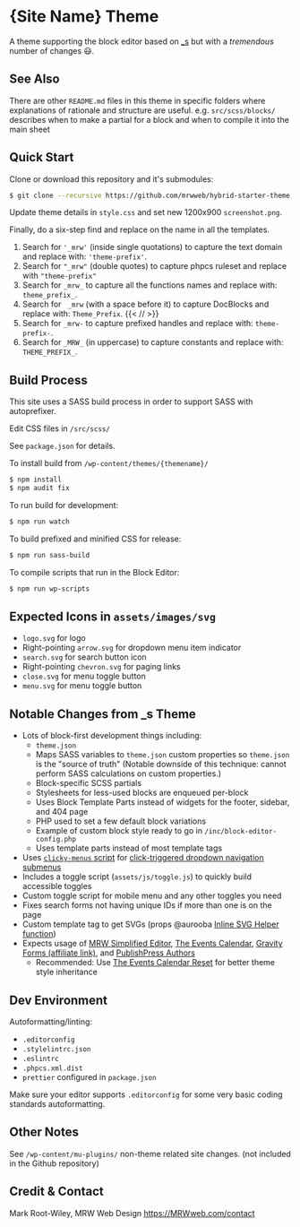 <!-- markdownlint-disable MD014 -->
# {Site Name} Theme

A theme supporting the block editor based on [_s](https://github.com/Automattic/_s/) but with a _tremendous_ number of changes 😃.

## See Also

There are other `README.md` files in this theme in specific folders where explanations of rationale and structure are useful. e.g. `src/scss/blocks/` describes when to make a partial for a block and when to compile it into the main sheet

## Quick Start

Clone or download this repository and it's submodules:

```sh
$ git clone --recursive https://github.com/mrwweb/hybrid-starter-theme.git <THEME_FOLDER_NAME>
```

Update theme details in `style.css` and set new 1200x900 `screenshot.png`.

Finally, do a six-step find and replace on the name in all the templates.

1. Search for `'_mrw'` (inside single quotations) to capture the text domain and replace with: `'theme-prefix'`.
2. Search for `"_mrw"` (double quotes) to capture phpcs ruleset and replace with `"theme-prefix"`
3. Search for `_mrw_` to capture all the functions names and replace with: `theme_prefix_`.
4. Search for ` _mrw` (with a space before it) to capture DocBlocks and replace with: `Theme_Prefix`. {{< /_<!-- markdownlint-disable -->_/ >}}
5. Search for `_mrw-` to capture prefixed handles and replace with: `theme-prefix-`.
6. Search for `_MRW_` (in uppercase) to capture constants and replace with: `THEME_PREFIX_`.

## Build Process

This site uses a SASS build process in order to support SASS with autoprefixer.

Edit CSS files in `/src/scss/`

See `package.json` for details.

To install build from `/wp-content/themes/{themename}/`

```sh
$ npm install
$ npm audit fix
```

To run build for development:

```sh
$ npm run watch
```

To build prefixed and minified CSS for release:

```sh
$ npm run sass-build
```

To compile scripts that run in the Block Editor:

```sh
$ npm run wp-scripts
```

## Expected Icons in `assets/images/svg`

- `logo.svg` for logo
- Right-pointing `arrow.svg` for dropdown menu item indicator
- `search.svg` for search button icon
- Right-pointing `chevron.svg` for paging links
- `close.svg` for menu toggle button
- `menu.svg` for menu toggle button

## Notable Changes from _s Theme

- Lots of block-first development things including:
  - `theme.json`
  - Maps SASS variables to `theme.json` custom properties so `theme.json` is the "source of truth" (Notable downside of this technique: cannot perform SASS calculations on custom properties.)
  - Block-specific SCSS partials
  - Stylesheets for less-used blocks are enqueued per-block
  - Uses Block Template Parts instead of widgets for the footer,  sidebar, and 404 page
  - PHP used to set a few default block variations
  - Example of custom block style ready to go in `/inc/block-editor-config.php`
  - Uses template parts instead of most template tags
- Uses [`clicky-menus` script](https://github.com/mrwweb/clicky-menus) for [click-triggered dropdown navigation submenus](https://css-tricks.com/in-praise-of-the-unambiguous-click-menu/)
- Includes a toggle script (`assets/js/toggle.js`) to quickly build accessible toggles
- Custom toggle script for mobile menu and any other toggles you need
- Fixes search forms not having unique IDs if more than one is on the page
- Custom template tag to get SVGs (props @aurooba [Inline SVG Helper function](https://aurooba.com/inline-svgs-in-your-wordpress-code-with-this-helper-function/))
- Expects usage of [MRW Simplified Editor](https://wordpress.org/plugins/mrw-web-design-simple-tinymce), [The Events Calendar](https://wordpress.org/plugins/the-events-calendar/), [Gravity Forms (affiliate link)](https://gravityforms.pxf.io/NkoRO1), and [PublishPress Authors](https://wordpress.org/plugins/publishpress-authors/)
  - Recommended: Use [The Events Calendar Reset](https://github.com/mrwweb/the-events-calendar-reset/) for better theme style inheritance

## Dev Environment

Autoformatting/linting:

- `.editorconfig`
- `.stylelintrc.json`
- `.eslintrc`
- `.phpcs.xml.dist`
- `prettier` configured in `package.json`

Make sure your editor supports `.editorconfig` for some very basic coding standards autoformatting.

## Other Notes

See `/wp-content/mu-plugins/` non-theme related site changes. (not included in the Github repository)

## Credit & Contact

Mark Root-Wiley, MRW Web Design
<https://MRWweb.com/contact>
